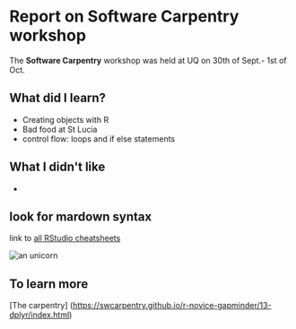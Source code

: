 # Report on Software Carpentry workshop

The **Software Carpentry** workshop was held at UQ on 30th of Sept.- 1st of Oct.

## What did I learn?
* Creating objects with R
* Bad food at St Lucia
* control flow: loops and if else statements

## What I didn't like
*

## look for mardown syntax

link to [all RStudio cheatsheets](http://www.rstudio.com/resources/cheatsheets/)

![an unicorn](https://www.google.com.hk/url?sa=i&rct=j&q=&esrc=s&source=images&cd=&ved=2ahUKEwjUiu3Jo_rkAhUMf30KHbsCAnYQjRx6BAgBEAQ&url=https%3A%2F%2Fthepopskettlecorn.com%2Fproducts%2Funicorn-mix&psig=AOvVaw05_SCIb15AJUbDIWuKgSPD&ust=1569992329481839)

## To learn more
[The carpentry] (https://swcarpentry.github.io/r-novice-gapminder/13-dplyr/index.html)

